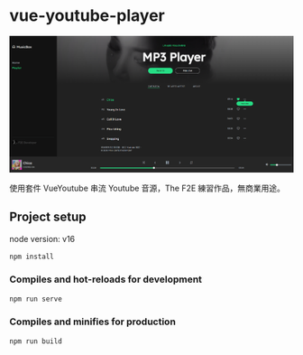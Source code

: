 # vue-youtube-player  
 ![image]( https://raw.githubusercontent.com/HuiyuLiz/vue-youtube-player/master/public/jpg/screenshot.png)
 
 使用套件 VueYoutube 串流 Youtube 音源，The F2E 練習作品，無商業用途。


## Project setup
node version: v16
```
npm install
```

### Compiles and hot-reloads for development
```
npm run serve
```

### Compiles and minifies for production
```
npm run build
```
